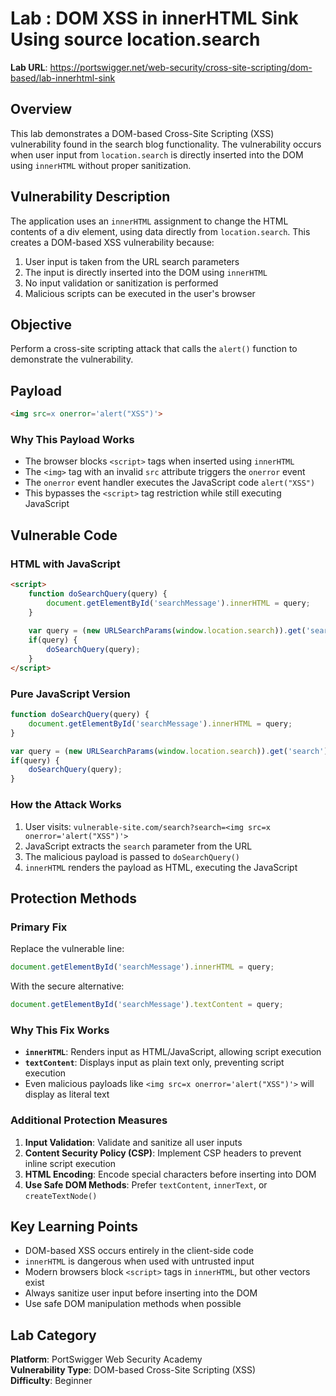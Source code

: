 
# Lab : DOM XSS in innerHTML Sink Using source location.search

**Lab URL**: https://portswigger.net/web-security/cross-site-scripting/dom-based/lab-innerhtml-sink
## Overview
This lab demonstrates a DOM-based Cross-Site Scripting (XSS) vulnerability found in the search blog functionality. The vulnerability occurs when user input from `location.search` is directly inserted into the DOM using `innerHTML` without proper sanitization.

## Vulnerability Description
The application uses an `innerHTML` assignment to change the HTML contents of a div element, using data directly from `location.search`. This creates a DOM-based XSS vulnerability because:

1. User input is taken from the URL search parameters
2. The input is directly inserted into the DOM using `innerHTML`
3. No input validation or sanitization is performed
4. Malicious scripts can be executed in the user's browser

## Objective
Perform a cross-site scripting attack that calls the `alert()` function to demonstrate the vulnerability.

## Payload
```html
<img src=x onerror='alert("XSS")'>
```

### Why This Payload Works
- The browser blocks `<script>` tags when inserted using `innerHTML`
- The `<img>` tag with an invalid `src` attribute triggers the `onerror` event
- The `onerror` event handler executes the JavaScript code `alert("XSS")`
- This bypasses the `<script>` tag restriction while still executing JavaScript

## Vulnerable Code

### HTML with JavaScript
```html
<script>
    function doSearchQuery(query) {
        document.getElementById('searchMessage').innerHTML = query;
    }
    
    var query = (new URLSearchParams(window.location.search)).get('search');
    if(query) {
        doSearchQuery(query);
    }
</script>
```

### Pure JavaScript Version
```javascript
function doSearchQuery(query) {
    document.getElementById('searchMessage').innerHTML = query;
}

var query = (new URLSearchParams(window.location.search)).get('search');
if(query) {
    doSearchQuery(query);
}
```

### How the Attack Works
1. User visits: `vulnerable-site.com/search?search=<img src=x onerror='alert("XSS")'>`
2. JavaScript extracts the `search` parameter from the URL
3. The malicious payload is passed to `doSearchQuery()`
4. `innerHTML` renders the payload as HTML, executing the JavaScript

## Protection Methods

### Primary Fix
Replace the vulnerable line:
```javascript
document.getElementById('searchMessage').innerHTML = query;
```

With the secure alternative:
```javascript
document.getElementById('searchMessage').textContent = query;
```

### Why This Fix Works
- **`innerHTML`**: Renders input as HTML/JavaScript, allowing script execution
- **`textContent`**: Displays input as plain text only, preventing script execution
- Even malicious payloads like `<img src=x onerror='alert("XSS")'>` will display as literal text

### Additional Protection Measures
1. **Input Validation**: Validate and sanitize all user inputs
2. **Content Security Policy (CSP)**: Implement CSP headers to prevent inline script execution
3. **HTML Encoding**: Encode special characters before inserting into DOM
4. **Use Safe DOM Methods**: Prefer `textContent`, `innerText`, or `createTextNode()`

## Key Learning Points
- DOM-based XSS occurs entirely in the client-side code
- `innerHTML` is dangerous when used with untrusted input
- Modern browsers block `<script>` tags in `innerHTML`, but other vectors exist
- Always sanitize user input before inserting into the DOM
- Use safe DOM manipulation methods when possible

## Lab Category
**Platform**: PortSwigger Web Security Academy  
**Vulnerability Type**: DOM-based Cross-Site Scripting (XSS)  
**Difficulty**: Beginner
